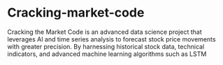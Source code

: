 # Cracking-market-code
Cracking the Market Code is an advanced data science project that leverages AI and time series analysis to forecast stock price movements with greater precision. By harnessing historical stock data, technical indicators, and advanced machine learning algorithms such as LSTM

